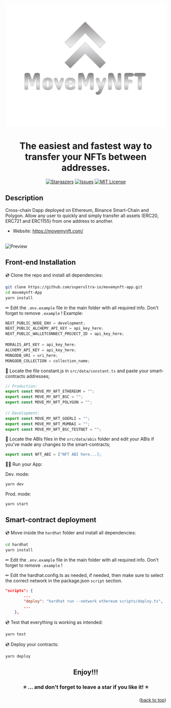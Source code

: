 <div align="center">
<img src="./public/images/movemynft_logo_transparent.png"  width="500px" />

<h1><strong> The easiest and fastest way to transfer your NFTs between addresses.</strong></h1>

[![Stargazers](https://img.shields.io/github/stars/Pedrojok01/movemynft)](https://github.com/Pedrojok01/movemynft-app/stargazers)
[![Issues](https://img.shields.io/github/issues/Pedrojok01/movemynft)](https://github.com/Pedrojok01/movemynft-app/issues)
[![MIT License](https://img.shields.io/github/license/Pedrojok01/movemynft)](https://github.com/Pedrojok01/movemynft-app/blob/main/License)

</div>

## Description

Cross-chain Dapp deployed on Ethereum, Binance Smart-Chain and Polygon. Allow any user to quickly and simply transfer all assets (ERC20, ERC721 and ERC1155) from one address to another.

-   Website: https://movemynft.com/
    <br></br>

![Preview](./public/images/preview.gif)

## Front-end Installation

💿 Clone the repo and install all dependencies:

```sh
git clone https://github.com/superultra-io/movemynft-app.git
cd movemynft-App
yarn install
```

✏ Edit the `.env.example` file in the main folder with all required info. Don't forget to remove `.example` !
Example:

```jsx
NEXT_PUBLIC_NODE_ENV = development;
NEXT_PUBLIC_ALCHEMY_API_KEY = api_key_here;
NEXT_PUBLIC_WALLETCONNECT_PROJECT_ID = api_key_here;

MORALIS_API_KEY = api_key_here;
ALCHEMY_API_KEY = api_key_here;
MONGODB_URI = uri_here;
MONGODB_COLLECTION = collection_name;
```

🔎 Locate the file constant.js in `src/data/constant.ts` and paste your smart-contracts addresses;

```jsx
// Production:
export const MOVE_MY_NFT_ETHEREUM = "";
export const MOVE_MY_NFT_BSC = "";
export const MOVE_MY_NFT_POLYGON = "";

// Development:
export const MOVE_MY_NFT_GOERLI = "";
export const MOVE_MY_NFT_MUMBAI = "";
export const MOVE_MY_NFT_BSC_TESTNET = "";
```

🔎 Locate the ABIs files in the `src/data/abis` folder and edit your ABIs if you've made any changes to the smart-contracts;

```jsx
export const NFT_ABI = ["NFT ABI here...];
```

🚴‍♂️ Run your App:

Dev. mode:

```sh
yarn dev
```

Prod. mode:

```sh
yarn start
```

## Smart-contract deployment

💿 Move inside the `hardhat` folder and install all dependencies:

```sh
cd hardhat
yarn install
```

✏ Edit the `.env.example` file in the main folder with all required info. Don't forget to remove `.example` !

✏ Edit the hardhat.config.ts as needed, if needed, then make sure to select the correct network in the package.json `script` section.

```json
"scripts": {
        ...
        "deploy": "hardhat run --network ethereum scripts/deploy.ts",
        ...
    },
```

💿 Test that everything is working as intended:

```sh
yarn test
```

💿 Deploy your contracts:

```sh
yarn deploy
```

<div align="center">
<h2>Enjoy!!!</h2>

### ⭐️ ... and don't forget to leave a star if you like it! ⭐️

</div>

<p align="right">(<a href="#top">back to top</a>)</p>
